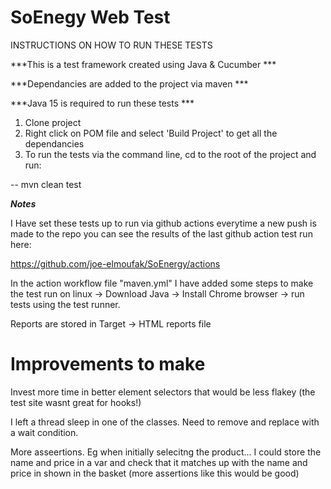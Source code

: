 # SoEnegy Web Test

INSTRUCTIONS ON HOW TO RUN THESE TESTS

***This is a test framework created using Java & Cucumber ***

***Dependancies are added to the project via maven ***

***Java 15 is required to run these tests ***

1) Clone project
2) Right click on POM file and select 'Build Project' to get all the dependancies
2) To run the tests via the command line, cd to the root of the project and run:

-- mvn clean test

***Notes***

I Have set these tests up to run via github actions everytime a new push is made to the repo you can see the results of the last github action test run here:

https://github.com/joe-elmoufak/SoEnergy/actions

In the action workflow file "maven.yml" I have added some steps to make the test run on linux -> Download Java -> Install Chrome browser -> run tests using the test runner.

Reports are stored in Target -> HTML reports file

# Improvements to make

Invest more time in better element selectors that would be less flakey (the test site wasnt great for hooks!)

I left a thread sleep in one of the classes. Need to remove and replace with a wait condition.

More asseertions. Eg when initially selecitng the product... I could store the name and price in a var and check that it matches up with the name and price in shown in the basket (more assertions like this would be good)
